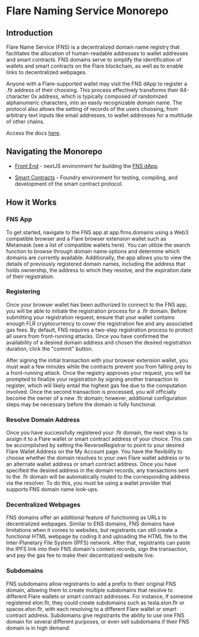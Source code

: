 # Flare Naming Service Monorepo

## Introduction

Flare Name Service (FNS) is a decentralized domain name registry that facilitates the allocation of human-readable addresses to wallet addresses and smart contracts. FNS domains serve to simplify the identification of wallets and smart contracts on the Flare blockchain, as well as to enable links to decentralized webpages.

Anyone with a Flare-supported wallet may visit the FNS dApp to register a .flr address of their choosing. This process effectively transforms their 64-character 0x address, which is typically composed of randomized alphanumeric characters, into an easily recognizable domain name. The protocol also allows the setting of records of the users choosing, from arbitrary text inputs like email addresses, to wallet addresses for a multitude of other chains.

Access the docs [here](https://docs.flrns.domains/).


## Navigating the Monorepo

- [Front End](./apps/next) - nextJS environment for building the [FNS dApp](https://app.flrns.domains/).

- [Smart Contracts](./apps/forge) - Foundry environment for testing, compiling, and development of the smart contract protocol.


## How it Works

### FNS App

To get started, navigate to the FNS app at app.flrns.domains using a Web3 compatible browser and a Flare browser extension wallet such as Metamask (see a list of compatible wallets here). You can utilize the search function to browse through domain name options and determine which domains are currently available. Additionally, the app allows you to view the details of previously registered domain names, including the address that holds ownership, the address to which they resolve, and the expiration date of their registration.

### Registering

Once your browser wallet has been authorized to connect to the FNS app, you will be able to initiate the registration process for a .flr domain. Before submitting your registration request, ensure that your wallet contains enough FLR cryptocurrency to cover the registration fee and any associated gas fees. 
By default, FNS requires a two-step registration process to protect all users from front-running attacks.
Once you have confirmed the availability of a desired domain address and chosen the desired registration duration, click the "commit" button.

After signing the initial transaction with your browser extension wallet, you must wait a few minutes while the contracts prevent you from falling prey to a front-running attack. Once the registry approves your request, you will be prompted to finalize your registration by signing another transaction to register, which will likely entail the highest gas fee due to the computation involved.
Once the second transaction is processed, you will officially become the owner of a new .flr domain; however, additional configuration steps may be necessary before the domain is fully functional.

### Resolve Domain Address

Once you have successfully registered your .flr domain, the next step is to assign it to a Flare wallet or smart contract address of your choice. This can be accomplished by setting the ReverseRegistrar to point to your desired Flare Wallet Address on the My Account page.
You have the flexibility to choose whether the domain resolves to your own Flare wallet address or to an alternate wallet address or smart contract address. Once you have specified the desired address in the domain records, any transactions sent to the .flr domain will be automatically routed to the corresponding address via the resolver. To do this, you must be using a wallet provider that supports FNS domain name look-ups.

### Decentralized Webpages

FNS domains offer an additional feature of functioning as URLs to decentralized webpages. Similar to ENS domains, FNS domains have limitations when it comes to websites, but registrants can still create a functional HTML webpage by coding it and uploading the HTML file to the Inter-Planetary File System (IPFS) network. After that, registrants can paste the IPFS link into their FNS domain's content records, sign the transaction, and pay the gas fee to make their decentralized website live.

### Subdomains

FNS subdomains allow registrants to add a prefix to their original FNS domain, allowing them to create multiple subdomains that resolve to different Flare wallets or smart contract addresses. For instance, if someone registered elon.flr, they could create subdomains such as tesla.elon.flr or spacex.elon.flr, with each resolving to a different Flare wallet or smart contract address. Subdomains give registrants the ability to use one FNS domain for several different purposes, or even sell subdomains if their FNS domain is in high demand.
